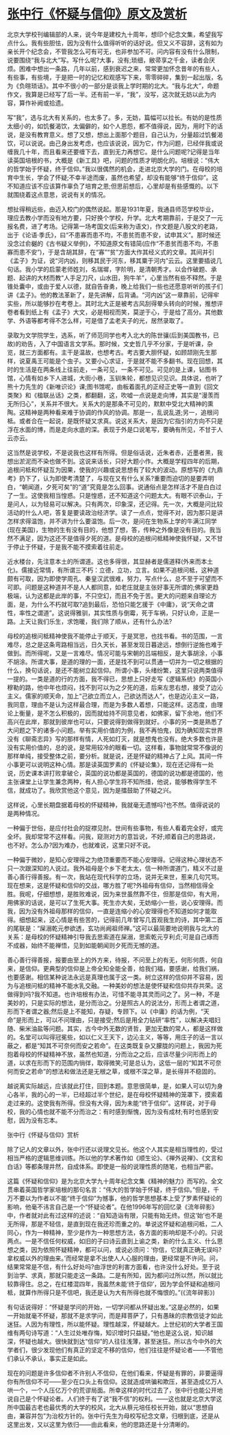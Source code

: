 # [张中行《怀疑与信仰》原文及赏析](https://www.vrrw.net/wx/8814.html)

北京大学校刊编辑部的人来，说今年是建校九十周年，想印个纪念文集，希望我写点什么。我有些胆怯，因为没有什么值得听听的话好说。但又义不容辞，这有如为亲长开个纪念会，不管我怎么可有可无，也非参加不可。问内容有没有什么限制，说要围绕“我与北大”写。写什么呢?大事，没有;琐细，敝帚享之千金，读者会厌烦。困难中想出一条路，几年以前，感到衰迟之来，常常更加怀念昔年的有些人，有些事，有些境，于是把一时的记忆和观感写下来，零零碎碎，集到一起出版，名为《负暄琐话》。其中不很小的一部分是谈我上学时期的北大。“我与北大”，命题作文，我算是已经写了后一半。还有前一半，“我”，没写，这次就无妨以此为内容，算作补阙或拾遗。

写“我”，选与北大有关系的，也太多了。多，无妨，篇幅可以拉长。有妨的是性质太细小的，如饥餐渴饮，太偏僻的，如个人恩怨，都不值得说，因为，用时下的话说，是没有教育意义。想了又想，想出上面那个题目，自己认为，分量超过饥餐渴饮，可以说说。由己身出发考虑，也应该说说，因为它，作为问题，已经伴我或说缠我几十年，而且看来还要缠下去，直到无力再想它。是什么问题呢?记得是当年读英国培根的书，大概是《新工具》吧，问题的性质才明朗化的。培根说：“伟大的哲学始于怀疑，终于信仰。”我以很偶然的机会，走进北京大学的门。在母校的培育中生长，学会了怀疑;不幸半途而废，虽然也希望，却没有能够“终于信仰”。这不知道应该不应该算作辜负了培育之恩;但思前想后，心里却是有些感慨的。以下就围绕着这点意思，说说有关的情况。



想扯得稍远些，由迈入校门的偶然说起。那是1931年夏，我通县师范学校毕业，理应去教小学而没有地方要，只好换个学校，升学。北大考期靠前，于是交了一元报名费，进了考场。记得第一场考国文(后来称为语文)，作文题是八股文的老路，出于《论语·季氏》，曰“不患寡而患不均，不患贫而患不安，试申其义”。那时候还没念过俞樾的《古书疑义举例》，不知道原文有错简(应作“不患贫而患不均，不患寡而患不安”)，于是含胡其辞，在“寡”“贫”方面大作其经义式的文章。其间并引《孟子》为证，说“河内凶，则移其民于河东，移其粟于河内”云云。这里要插说几句话。我小学的启蒙老师姓刘，名瑞墀，字阶明，是清朝秀才。以会作破题、承题、起讲的大材而教“人手足刀尺，山水田，狗牛羊”，心里当然有些不释然。于是锥处囊中，或由于爱人以德，就自告奋勇，晚上给我们一些也还愿意听听的孩子们讲《孟子》。他的教法革新了，是先讲解，后背诵。“河内凶”这一章靠前，记得牢实些，所以能够抄在考卷上。其时北大正是被考古风刮得晕头转向的时候，推想评卷者看到纸上有《孟子》大文，必是相视而笑，莫逆于心，于是给了高分。其他数学、外语等都考得不怎么样，可是借了孟老夫子的光，居然录取了。

录取为文学院学生，选系，听了师范同学也考入北大的陈世骧(后到美国教书，已故)的劝告，入了中国语言文学系。那时候，文史哲几乎不分家，于是听课，杂览，就三方面都有。主干是温故，也想考古。考古要大胆怀疑，如顾颉刚先生那样，说夏禹王可能是个虫子。又要小心求证，于是就不能不多翻书。现在回想，其时的生活是在两条线上往前走，一条可见，一条不可见。可见的是上课，钻图书馆，心情有如乡下人进城，大街小巷，玉钏朱轮，都想见识见识。具体说，也听了熊十力先生的《新唯识论》课;图书馆呢，由板着面孔的正经正史等一直到《回文类聚》和《楹联丛话》之类，都翻翻，这，吹嘘一点说是走向博，其实是“漫羡而无所归心”，关系并不很大。关系大的是那条不可见的，默默中受北大精神的熏陶。这精神是两种看来难于协调的作风的协调。那是一，乱说乱道;另一，追根问柢。或者合在一起说，是既怀疑又求真。说这关系大，是因为它指引的方向不只是浮在水面的博，而是走向水底的深。表现于外是口说笔写，要确有所见，不甘于人云亦云。

这当然是说学校，不是说我也这样有所得。但是俗话说，近朱者赤，近墨者黑，我想出淤泥而不染也做不到。这说来话长，只好大题小作。大概是学程四年的后期，追根问柢和怀疑互为因果，使我的兴趣或说思想有了较大的波动。原想写的《九鼎考》扔下了，认为即使考清楚了，与现在又有什么关系?重要而迫切的是要弄明白，“朝闻道，夕死可矣”的“道”究竟是怎么回事。说通俗点是怎样活才不是白白过了一生。这使我相当惶惑。只是惶惑，还不知道这个问题太大。有眼不识泰山，于是问人，以为轻易可以解决。只有两次，印象深，还记得。先一次，大概是问比较活动的什么人吧，答复是要读政治经济学。读了一点点，觉得不对，因为那只是讲怎样求得温饱，并不讲为什么要温饱。后一次，是问在生物系上学的牛满江同学(现在美国)，生物的生有没有目的，他想了想，答，传种之外像是没有目的。我当然不满足，因为这还不是值得夕死的道。是母校的追根问柢精神使我怀疑，又不甘于停止于怀疑，于是我不能不摸索着往前走。

近水楼台，先注意本土的所谓道。这也多得很，其显赫者是儒道释(外来而本土化)。儒接近常情，有所谓三不朽：立德，立功，立言。如果不追根问柢，这种道颇有可取，因为即使学周孔、秦皇汉武很难，努力，写点什么，总不至于可望而不可即。问题是这种道并不是人人都同意，如老庄就是主张好事无所谓的;佛家更趋极端，认为这都是此岸的事，不只空幻，而且不免于苦。更大的问题来自理论方面，是，为什么不朽就可取?追到最后，恐怕只能乞援于《中庸》，说“天命之谓性，率性之谓道”。这说得雅驯，其实性质与倒霉，死于车祸，只好认命，正是一路。上天让我们乐生，求饱暖，我们除了顺从，还有什么办法?

母校的追根问柢精神使我不能停止于顺天，于是冥思，也找书看。书的范围，一言难尽，总之是这条弯路相当远，日久天长，甚至发现日暮途远，想倒行逆施也难于做到。而所得呢，又是一言难尽。情况可能与宋朝的吕端相反，是大事胡涂，小事不胡涂。所谓大事，是道的理的一面，还是找不到可以贯通一切并为一切之根据的什么，换句话说，是还不能树立起信仰。所谓小事，头绪纷繁，这里只说两类值得一提的。一类是道的行的方面，我不得已，思想上只好走写《逻辑系统》的英国小穆勒的路，他中年也烦闷，找不到可以为之夕死的道，后来左思右想，接受了边沁主义。儒家的顺天命，加上“己欲立而立人，己欲达而达人”，也是边沁主义一路，我同意，理由不是认为这样最合理，而是为多数人着想，只能这样。这态度，由理论上衡量，是不怎么积极的，因而就给持不同意见者，如佛家，留下余地，他们不高兴在此岸，那就到彼岸也可以，只要说得到做得到就好。小事的另一类是熟悉了大问题之下的诸多小问题。举有实用价值的为例，我不再怕鬼，因为确知现实世界没有《聊斋志异》写的那样有情，人死如灯灭，就是想鬼也没有。绝大多数也许是没有实用价值的，总的说，是常用较冷的眼看一切。这样看，事物就常常不像说的那样单纯，接受整体之前，要分析。就是说，还是怀疑的精神占了上风。其间一件小事更可以说明这种心情。那是读英国罗素的《怀疑论集》，现在还记得有一处说，历史课本讲打败拿破仑，英国的说功都是英国的，德国的说功都是德国的，他主张课堂上让学生兼念两种，有人担心学生将不知所措，他说，能够教得学生不信，就成功了。我欣赏他这个意见，因为是擂鼓助了怀疑之兴。

这样说，心里长期盘据着母校的怀疑精神，我就毫无遗憾吗?也不然。值得说说的是两种情况。

一种偏于世俗，是应付社会的捉襟见肘。世间有些事物，有些人看着完全好，或完全坏。我却常常不这样看。问我，窥测对方的意旨说，不好;顺着自己的思路说，也不好。怎么办?因为难办，也就难说，这里只好不说。

一种偏于微妙，是知心安理得之为绝顶重要而不能心安理得。记得这种心理状态不只一次跟深知的人说过。我外祖母是个乡下老太太，信一种所谓道门，精义不过是善心善行得善报。有一次，我站在现代科学的立场，说并无来世，惹来几句咒骂。现在想来，这是怀疑和信仰的交战，哪方胜了呢?外祖母有信仰，当然相信得全胜。我呢，仔细想想，是胜败难说，因为来世虽然靠不住，但那是信仰，有大用，用佛家的话说，是可以了生死大事。死生亦大矣，无妨缩小一些，说心安理得。而我，因为没有外祖母那样的信仰，一直是连缩小的心安理得也不知道如何才能取得。细想起来，这心情是有些苦的，记得前几年曾写几首观我生的诗，其中第二首的尾联是：“屎溺乾元参欲透，玄功尚阙祖师禅。”这可以最简要地说明我与北大的关系：是母校的怀疑精神引导我去思索道在屎溺，思索乾元亨利贞;可是自己琢而不成器，始终不能禅悟，见到如能朝闻则夕死而无憾的道。

善心善行得善报，报要由至上的外方来，待报，不问至上的有无，何形何质，何自来，是信仰。更典型的信仰是上帝全知全能全善，给我们福，要感谢，给我们祸，也要感谢。相信某种说法永远是真理也属于这一类。树立这样的信仰并不容易，因为与追根问柢的精神不能水乳交融。一种美妙的想法是使怀疑和信仰共存共荣。这做得到吗?我不知道。也许培根有办法，可惜不能寻其灵而问之了。另一种，不是美妙的，只是实际的想法，是分而治之。分是照古人的说法分，形而上者谓之道，形而下者谓之器;然后是上不能知，存疑，专顾下。以《中庸》的话为例，“天命”是形而上，可以不问理由，只是接受;然后是用全力钻研“率性”，以解决夫唱妇随、柴米油盐等问题。其实，古今中外无数的贤哲，更加无数的常人，都是这样做的。名堂可以叫得冠冕些，如以仁义王天下，边沁主义，等等，用庄子的话一言以蔽之，都是“知其不可奈何而安之若命”。在这类既复杂又朦胧的问题上，我因为死抱着母校的怀疑精神不放，虽然也知道，分而治之之后，应该尽量少问形而上的道，以求在形而下的范围内徜徉，取得微笑;可是总认为，这低一层的“知其不可奈何而安之若命”的想法和做法还是无根之草，或根不深之草，是长得并不稳固的。

越说离实际越远，应该就此打住，回到本题。意思很简单，是，如果人可以切为身心各半，我的心的一半，已经超过半个世纪，是在母校怀疑精神的笼罩下，摸索着走过来的。这使我有所得。但没有大得，因为未能“终于信仰”。这样说，对于母校，我的心情也就不能不分而治之：有时感到惭愧，因为没有成材;有时也感到安慰，因为没有忘本。

张中行《怀疑与信仰》赏析

除了记人的文章以外，张中行还以说理文见长。他这个人其实是相当理性的，受过相当严格的逻辑思维训练。所以他的学术著作如《顺生论》、《禅外说禅》、《文言和白话》等都条理井然，自成体系。即使是一般的说理性质的随笔，也相当严密。

这篇《怀疑和信仰》是为北京大学九十周年纪念文集《精神的魅力》而写的。全文贯串着英国哲学家培根的那句名言：“伟大的哲学始于怀疑，终于信仰。”但是，千万不要以为作者以不能“终于信仰”为憾事，他的哲学思想基本上受了罗素怀疑论的影响，他毫不讳言自己是一个“怀疑论者”。在他1996年写的回忆录《流年碎影》中，作者就对此有过这样的述说：“自知造诣有限，只能有始无终。但这‘始’也不是无所得，那是不轻信，是直到现在我还珍而重之的。单说这怀疑和追根问柢，二人同心，作为一种精神，至少是作为一种思想方法，各方面的影响却是不小的。只说两点。一是不信任何权威，如旧的子曰诗云直到上谕之类，新的什么主义、什么思想之类，因为依照怀疑精神，都可以问，或说必须问：‘你信，它就真正确无误吗?拿权威以外的理由来。’而经常是拿不出使人人心服的理由，更经常是不许问。问，结果常常是不信，有什么好处吗?由浮世的利害方面看，也许没什么好处。至于说到治学、求真，那就只能走这一条路。二是有所知，因为都问过所以然，所以就比较靠得住。总之，在红楼混四年，我虽然未能‘终于信仰’，因为学会怀疑和追根问柢，就算作所得只是不信吧，我还是认为大有所得也就不悔恨的。”(《流年碎影》)

有句话说得好：“怀疑是学问的开始，一切学问都从怀疑出发。”这是必然的，如果一开始就毫不怀疑，那就不是求学问，而是拜菩萨了，只有愚昧的宗教信徒才如此迷狂。人因为有理性，所以能怀疑。理性越深，怀疑越大。上世纪初的大学者王国维有两句诗写道：“人生过处唯存悔，知识增时只益疑。”他也是这么说，知识越深，怀疑也越大。很快就到达“信仰”的人往往浅薄，甚至迷狂。所以古今中外的大学者们，很少发现他们有真正的坚定不移的信仰，他们往往是怀疑论者——不管他们承认不承认，事实正是如此。

现在的问题是许多信仰者不许别人不信仰，在他们看来，怀疑是有罪的，非要逼得你有所信仰不可——至少在口头上有信仰。这就造成哄骗和欺压，甚至造成亿万人哄一个，一个人压亿万个的荒谬局面。所幸这样的时代过去了，张中行也能公开地说自己是个怀疑论者。人们终于有了说“我不信”的权利。——这也就是北京大学这所中国最古老也最优秀的大学的校风，北大从蔡元培任校长开始，就以“思想自由，兼容并包”为治校方针的。张中行先生为母校写纪念文章，归根到底，还是从这里出发，又以这里为依归——由此看来，他的思路还是十分清晰的。

